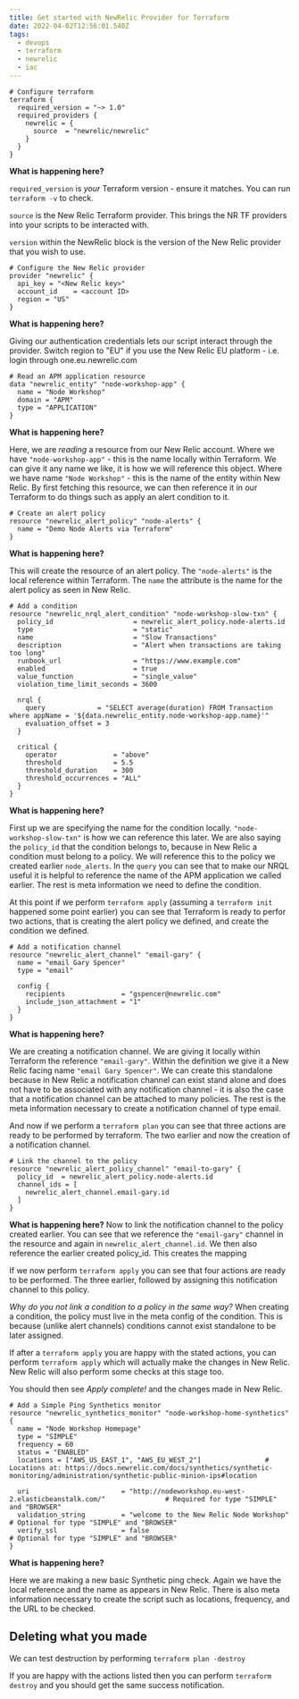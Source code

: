 ```yaml
---
title: Get started with NewRelic Provider for Terraform
date: 2022-04-02T12:56:01.540Z
tags:
  - devops
  - terraform
  - newrelic
  - iac
---
```



```hcl
# Configure terraform
terraform {
  required_version = "~> 1.0"
  required_providers {
    newrelic = {
      source  = "newrelic/newrelic"
    }
  }
}
```

**What is happening here?**

`required_version` is *your* Terraform version - ensure it matches. You can run `terraform -v` to check.

`source` is the New Relic Terraform provider. This brings the NR TF providers into your scripts to be interacted with.

`version` within the NewRelic block is the version of the New Relic provider that you wish to use.

```hcl
# Configure the New Relic provider
provider "newrelic" {
  api_key = "<New Relic key>"
  account_id    = <account ID>
  region = "US"
}
```

**What is happening here?**

Giving our authentication credentials lets our script interact through the provider. Switch region to "EU" if you use the New Relic EU platform - i.e. login through one.eu.newrelic.com

```hcl
# Read an APM application resource
data "newrelic_entity" "node-workshop-app" {
  name = "Node Workshop"
  domain = "APM"
  type = "APPLICATION"
}
```

**What is happening here?**

Here, we are *reading* a resource from our New Relic account. Where we have `"node-workshop-app"` - this is the name locally within Terraform. We can give it any name we like, it is how we will reference this object.
Where we have name `"Node Workshop"` - this is the name of the entity within New Relic. 
By first fetching this resource, we can then reference it in our Terraform to do things such as apply an alert condition to it.

```hcl
# Create an alert policy
resource "newrelic_alert_policy" "node-alerts" {
  name = "Demo Node Alerts via Terraform"
}
```

**What is happening here?**

This will create the resource of an alert policy. The `"node-alerts"` is the local reference within Terraform.
The `name` the attribute is the name for the alert policy as seen in New Relic.

```hcl
# Add a condition
resource "newrelic_nrql_alert_condition" "node-workshop-slow-txn" {
  policy_id                    = newrelic_alert_policy.node-alerts.id
  type                         = "static"
  name                         = "Slow Transactions"
  description                  = "Alert when transactions are taking too long"
  runbook_url                  = "https://www.example.com"
  enabled                      = true
  value_function               = "single_value"
  violation_time_limit_seconds = 3600

  nrql {
    query             = "SELECT average(duration) FROM Transaction where appName = '${data.newrelic_entity.node-workshop-app.name}'"
    evaluation_offset = 3
  }

  critical {
    operator              = "above"
    threshold             = 5.5
    threshold_duration    = 300
    threshold_occurrences = "ALL"
  }
}
```

**What is happening here?**

First up we are specifying the name for the condition locally. `"node-workshop-slow-txn"` is how we can reference this later.
We are also saying the `policy_id` that the condition belongs to, because in New Relic a condition must belong to a policy. We will reference this to the policy we created earlier `node_alerts`.
In the `query` you can see that to make our NRQL useful it is helpful to reference the name of the APM application we called earlier.
The rest is meta information we need to define the condition.

At this point if we perform `terraform apply` (assuming a `terraform init` happened some point earlier) you can see that Terraform is ready to perfor two actions, that is creating the alert policy we defined, and create the condition we defined.

```hcl
# Add a notification channel
resource "newrelic_alert_channel" "email-gary" {
  name = "email Gary Spencer"
  type = "email"

  config {
    recipients              = "gspencer@newrelic.com"
    include_json_attachment = "1"
  }
}
```

**What is happening here?**

We are creating a notification channel. We are giving it locally within Terraform the reference `"email-gary"`. 
Within the definition we give it a New Relic facing name `"email Gary Spencer"`.
We can create this standalone because in New Relic a notification channel can exist stand alone and does not have to be associated with any notification channel - it is also the case that a notification channel can be attached to many policies.
The rest is the meta information necessary to create a notification channel of type email.

And now if we perform a `terraform plan` you can see that three actions are ready to be performed by terraform. The two earlier and now the creation of a notification channel.

```hcl
# Link the channel to the policy
resource "newrelic_alert_policy_channel" "email-to-gary" {
  policy_id  = newrelic_alert_policy.node-alerts.id
  channel_ids = [
    newrelic_alert_channel.email-gary.id
  ]
}
```

**What is happening here?**
Now to link the notification channel to the policy created earlier. You can see that we reference the `"email-gary"` channel in the resource and again in `newrelic_alert_channel.id`. 
We then also reference the earlier created policy_id. This creates the mapping

If we now perform `terraform apply` you can see that four actions are ready to be performed. The three earlier, followed by assigning this notification channel to this policy.

*Why do you not link a condition to a policy in the same way?*
When creating a condition, the policy must live in the meta config of the condition. This is because (unlike alert channels) conditions cannot exist standalone to be later assigned.

If after a `terraform apply` you are happy with the stated actions, you can perform `terraform apply` which will actually make the changes in New Relic. New Relic will also perform some checks at this stage too.

You should then see *Apply complete!* and the changes made in New Relic.

```hcl
# Add a Simple Ping Synthetics monitor
resource "newrelic_synthetics_monitor" "node-workshop-home-synthetics" {
  name = "Node Workshop Homepage"
  type = "SIMPLE"
  frequency = 60
  status = "ENABLED"
  locations = ["AWS_US_EAST_1", "AWS_EU_WEST_2"]                # Locations at: https://docs.newrelic.com/docs/synthetics/synthetic-monitoring/administration/synthetic-public-minion-ips#location

  uri                       = "http://nodeworkshop.eu-west-2.elasticbeanstalk.com/"               # Required for type "SIMPLE" and "BROWSER"
  validation_string         = "welcome to the New Relic Node Workshop"                            # Optional for type "SIMPLE" and "BROWSER"
  verify_ssl                = false                                                               # Optional for type "SIMPLE" and "BROWSER"
}
```

**What is happening here?**

Here we are making a new basic Synthetic ping check. Again we have the local reference and the name as appears in New Relic.
There is also meta information necessary to create the script such as locations, frequency, and the URL to be checked.

## Deleting what you made

We can test destruction by performing `terraform plan -destroy`

If you are happy with the actions listed then you can perform `terraform destroy` and you should get the same success notification.